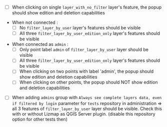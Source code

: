 * [ ] When clicking on single `layer_with_no_filter` layer's feature, the popup should show edition and deletion capabilities

* When not connected :
    * [ ] No `filter_layer_by_user` layer's features should be visible
    * [ ] All three `filter_layer_by_user_edition_only` layer's features should be visible

* When connected as `admin` :
    * [ ] Only point label `admin` of `filter_layer_by_user` layer should be visible
    * [ ] All three `filter_layer_by_user_edition_only` layer's features should be visible
    * [ ] When clicking on two points with label 'admin', the popup should show edition and deletion capabilities
    * [ ] When clicking on other points, the popup should NOT show edition and deletion capabilities

* [ ] When adding `admins` group with `Always see complete layers data, even if filtered by login` parameter for `tests` repository in administration => all 3 features of `filter_layer_by_user` layer should be visible. Check this with or without Lizmap as QGIS Server plugin. (disable this repository option for other tests then)
